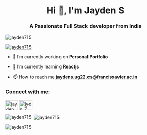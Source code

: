 <h1 align="center">Hi 👋, I'm Jayden S</h1>
<h3 align="center">A Passionate Full Stack developer from India</h3>

<p align="left"> <img src="https://komarev.com/ghpvc/?username=jayden715&label=Profile%20views&color=0e75b6&style=flat" alt="jayden715" /> </p>

<p align="left"> <a href="https://github.com/ryo-ma/github-profile-trophy"><img src="https://github-profile-trophy.vercel.app/?username=jayden715" alt="jayden715" /></a> </p>

- 🔭 I’m currently working on **Personal Portfolio**

- 🌱 I’m currently learning **Reactjs**

- 📫 How to reach me **jaydens.ug22.cs@francisxavier.ac.in**

<h3 align="left">Connect with me:</h3>
<p align="left">
<a href="https://linkedin.com/in/jayden s" target="blank"><img align="center" src="https://raw.githubusercontent.com/rahuldkjain/github-profile-readme-generator/master/src/images/icons/Social/linked-in-alt.svg" alt="jayden s" height="30" width="40" /></a>
<a href="https://instagram.com/jydn_7" target="blank"><img align="center" src="https://raw.githubusercontent.com/rahuldkjain/github-profile-readme-generator/master/src/images/icons/Social/instagram.svg" alt="jydn_7" height="30" width="40" /></a>
</p>

<p><img align="left" src="https://github-readme-stats.vercel.app/api/top-langs?username=jayden715&show_icons=true&locale=en&layout=compact" alt="jayden715" /></p>

<p>&nbsp;<img align="center" src="https://github-readme-stats.vercel.app/api?username=jayden715&show_icons=true&locale=en" alt="jayden715" /></p>

<p><img align="center" src="https://github-readme-streak-stats.herokuapp.com/?user=jayden715&" alt="jayden715" /></p>

